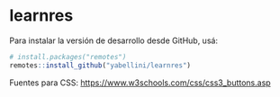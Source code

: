 # learnres

Para instalar la versión de desarrollo desde GitHub, usá:

``` r
# install.packages("remotes")
remotes::install_github("yabellini/learnres")
```

Fuentes para CSS: https://www.w3schools.com/css/css3_buttons.asp
